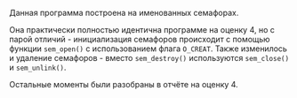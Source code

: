 Данная программа построена на именованных семафорах.

Она практически полностью идентична программе на оценку 4, но с парой отличий - инициализация семафоров происходит с помощью функции `sem_open()` с использованием флага `O_CREAT`.
Также изменилось и удаление семафоров - вместо `sem_destroy()` используются `sem_close()` и `sem_unlink()`.

Остальные моменты были разобраны в отчёте на оценку 4.
